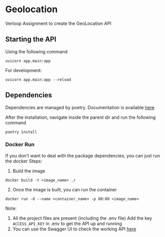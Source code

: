 # Geolocation
Verloop Assignment to create the GeoLocation API

## Starting the API
Using the following command 

```
uvicorn app.main:app
```
For development:
```
uvicorn app.main:app --reload
```

## Dependencies
Dependencies are managed by poetry.
Documentation is available [here](https://python-poetry.org/docs/)

After the installation, navigate inside the parent dir and run the following command
```
poetry install
```

### Docker Run
If you don't want to deal with the package dependencies, you can just run the docker
Steps:
1. Build the image
```
docker build -t <image_name> ./  
```
2. Once the image is built, you can run the container
```
docker run -d --name <container_name> -p 80:80 <image_name>
```

Note: 
1. All the project files are present (including the .env file)
Add the key `ACCESS_API_KEY` in .env to get the API up and running
2. You can use the Swagger UI to check the working API [here](http://127.0.0.1:8000/docs#)